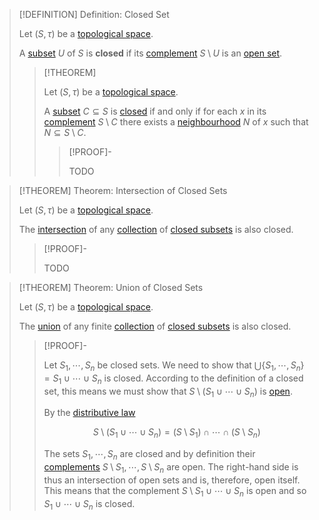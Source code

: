 >[!DEFINITION] Definition: Closed Set
>
>Let $(S, \tau)$ be a [topological space](Topological%20Space.md).
>
>A [subset](../../Set%20Theory/Subset.md) $U$ of $S$ is **closed** if its [complement](../../Set%20Theory/Complement.md) $S \setminus U$ is an [open set](../Topologies/Open%20Subset.md).
>
>>[!THEOREM]
>>
>>Let $(S, \tau)$ be a [topological space](Topological%20Space.md).
>>
>>A [subset](../../Set%20Theory/Subset.md) $C \subseteq S$ is [closed](Closed%20Subset.md) if and only if for each $x$ in its [complement](../../Set%20Theory/Complement.md) $S \setminus C$ there exists a [neighbourhood](Neighbourhoods.md) $N$ of $x$ such that $N \subseteq S \setminus C$.
>>
>>>[!PROOF]-
>>>
>>>TODO
>>>
>>
>

>[!THEOREM] Theorem: Intersection of Closed Sets
>
>Let $(S, \tau)$ be a [topological space](Topological%20Space.md).
>
>The [intersection](../../Set%20Theory/Collections/Intersection%20of%20a%20Collection.md) of any [collection](../../Set%20Theory/Collections/Collection.md) of [closed subsets](Closed%20Subset.md) is also closed.
>>[!PROOF]-
>>
>>TODO
>>
>

>[!THEOREM] Theorem: Union of Closed Sets
>
>Let $(S, \tau)$ be a [topological space](Topological%20Space.md).
>
>The [union](../../Set%20Theory/Collections/Union%20of%20a%20Collection.md) of any finite [collection](../../Set%20Theory/Collections/Collection.md) of [closed subsets](Closed%20Subset.md) is also closed.
>
>>[!PROOF]-
>>
>>Let $S_1,\cdots,S_n$ be closed sets. We need to show that $\bigcup \{S_1,\cdots, S_n\} = S_1 \cup \cdots \cup S_n$ is closed. According to the definition of a closed set, this means we must show that $S \setminus (S_1 \cup \cdots \cup S_n)$ is [open](../Topologies/Open%20Subset.md).
>>
>>By the [distributive law](../../Set%20Theory/Operations%20with%20Sets/Distributive%20Laws%20for%20Set%20Operations.md)
>>
>>$$S \setminus (S_1 \cup \cdots \cup S_n) = (S\setminus S_1) \cap \cdots \cap (S \setminus S_n)$$
>>
>>The sets $S_1,\cdots,S_n$ are closed and by definition their [complements](../../Set%20Theory/Complement.md) $S\setminus S_1,\cdots, S \setminus S_n$ are open. The right-hand side is thus an intersection of open sets and is, therefore, open itself. This means that the complement $S \setminus S_1 \cup \cdots \cup S_n$ is open and so $S_1 \cup \cdots \cup S_n$ is closed.
>>
>